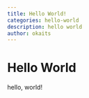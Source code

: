 ```yaml
---
title: Hello World!
categories: hello-world
description: hello world
author: okaits
---
```

# Hello World
hello, world!
